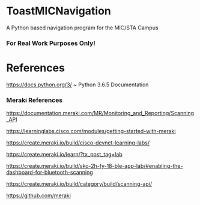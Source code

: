 # ToastMICNavigation
A Python based navigation program for the MIC/STA Campus
### For Real Work Purposes Only!

# References
https://docs.python.org/3/ ~ Python 3.6.5 Documentation

### Meraki References
https://documentation.meraki.com/MR/Monitoring_and_Reporting/Scanning_API

https://learninglabs.cisco.com/modules/getting-started-with-meraki

https://create.meraki.io/build/cisco-devnet-learning-labs/

https://create.meraki.io/learn/?tx_post_tag=lab

https://create.meraki.io/build/sko-2h-fy-18-ble-app-lab/#enabling-the-dashboard-for-bluetooth-scanning

https://create.meraki.io/build/category/build/scanning-api/

https://github.com/meraki
